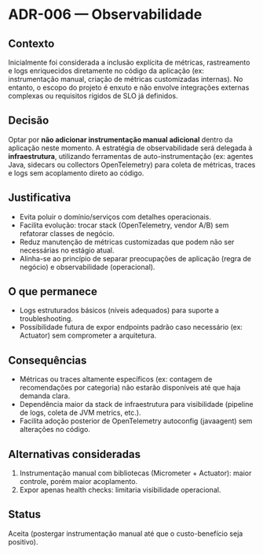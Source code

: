 # ADR-006 — Observabilidade

## Contexto
Inicialmente foi considerada a inclusão explícita de métricas, rastreamento e logs enriquecidos diretamente no código da aplicação (ex: instrumentação manual, criação de métricas customizadas internas). No entanto, o escopo do projeto é enxuto e não envolve integrações externas complexas ou requisitos rígidos de SLO já definidos.

## Decisão
Optar por **não adicionar instrumentação manual adicional** dentro da aplicação neste momento. A estratégia de observabilidade será delegada à **infraestrutura**, utilizando ferramentas de auto-instrumentação (ex: agentes Java, sidecars ou collectors OpenTelemetry) para coleta de métricas, traces e logs sem acoplamento direto ao código.

## Justificativa
- Evita poluir o domínio/serviços com detalhes operacionais.
- Facilita evolução: trocar stack (OpenTelemetry, vendor A/B) sem refatorar classes de negócio.
- Reduz manutenção de métricas customizadas que podem não ser necessárias no estágio atual.
- Alinha-se ao princípio de separar preocupações de aplicação (regra de negócio) e observabilidade (operacional).

## O que permanece
- Logs estruturados básicos (níveis adequados) para suporte a troubleshooting.
- Possibilidade futura de expor endpoints padrão caso necessário (ex: Actuator) sem comprometer a arquitetura.

## Consequências
- Métricas ou traces altamente específicos (ex: contagem de recomendações por categoria) não estarão disponíveis até que haja demanda clara.
- Dependência maior da stack de infraestrutura para visibilidade (pipeline de logs, coleta de JVM metrics, etc.).
- Facilita adoção posterior de OpenTelemetry autoconfig (javaagent) sem alterações no código.

## Alternativas consideradas
1. Instrumentação manual com bibliotecas (Micrometer + Actuator): maior controle, porém maior acoplamento.
2. Expor apenas health checks: limitaria visibilidade operacional.


## Status
Aceita (postergar instrumentação manual até que o custo-benefício seja positivo).